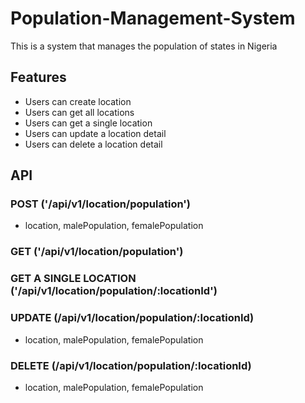 # Population-Management-System
This is a system that manages the population of states in Nigeria

## Features
* Users can create location
* Users can get all locations
* Users can get a single location
* Users can update a location detail
* Users can delete a location detail

## API
### POST ('/api/v1/location/population')
* location, malePopulation, femalePopulation

### GET ('/api/v1/location/population')

### GET A SINGLE LOCATION ('/api/v1/location/population/:locationId')

### UPDATE (/api/v1/location/population/:locationId)
* location, malePopulation, femalePopulation

### DELETE (/api/v1/location/population/:locationId)
* location, malePopulation, femalePopulation